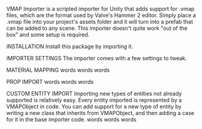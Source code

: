 VMAP Importer is a scripted importer for Unity that adds support for .vmap files, which are the format used by Valve's Hammer 2 editor. Simply place a .vmap file into your project's assets folder and it will turn into a prefab that can be added to any scene.
This importer doesn't quite work "out of the box" and some setup is required.

INSTALLATION
Install this package by importing it.

IMPORTER SETTINGS
The importer comes with a few settings to tweak.

MATERIAL MAPPING
words words words

PROP IMPORT
words words words

CUSTOM ENTITY IMPORT
Importing new types of entities not already supported is relatively easy. Every entity imported is represented by a VMAPObject in code. You can add support for a new type of entity by writing a new class that inherits from VMAPObject, and then adding a case for it in the base importer code. words words words